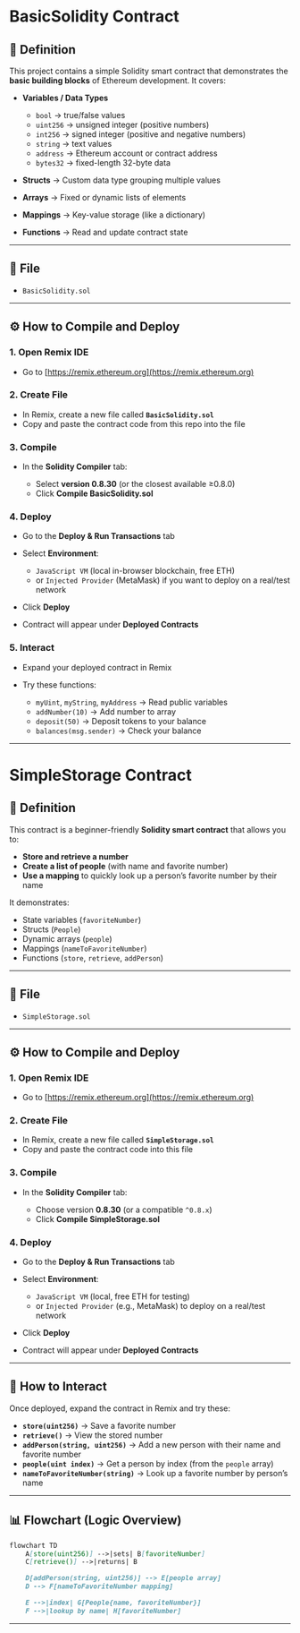 # BasicSolidity Contract

## 📖 Definition

This project contains a simple Solidity smart contract that demonstrates the **basic building blocks** of Ethereum development. It covers:

* **Variables / Data Types**

  * `bool` → true/false values
  * `uint256` → unsigned integer (positive numbers)
  * `int256` → signed integer (positive and negative numbers)
  * `string` → text values
  * `address` → Ethereum account or contract address
  * `bytes32` → fixed-length 32-byte data

* **Structs** → Custom data type grouping multiple values

* **Arrays** → Fixed or dynamic lists of elements

* **Mappings** → Key-value storage (like a dictionary)

* **Functions** → Read and update contract state

---

## 📂 File

* `BasicSolidity.sol`

---

## ⚙️ How to Compile and Deploy

### 1. Open Remix IDE

* Go to [https://remix.ethereum.org](https://remix.ethereum.org)

### 2. Create File

* In Remix, create a new file called **`BasicSolidity.sol`**
* Copy and paste the contract code from this repo into the file

### 3. Compile

* In the **Solidity Compiler** tab:

  * Select **version 0.8.30** (or the closest available ≥0.8.0)
  * Click **Compile BasicSolidity.sol**

### 4. Deploy

* Go to the **Deploy & Run Transactions** tab
* Select **Environment**:

  * `JavaScript VM` (local in-browser blockchain, free ETH)
  * or `Injected Provider` (MetaMask) if you want to deploy on a real/test network
* Click **Deploy**
* Contract will appear under **Deployed Contracts**

### 5. Interact

* Expand your deployed contract in Remix
* Try these functions:

  * `myUint`, `myString`, `myAddress` → Read public variables
  * `addNumber(10)` → Add number to array
  * `deposit(50)` → Deposit tokens to your balance
  * `balances(msg.sender)` → Check your balance
---

# SimpleStorage Contract

## 📖 Definition

This contract is a beginner-friendly **Solidity smart contract** that allows you to:

* **Store and retrieve a number**
* **Create a list of people** (with name and favorite number)
* **Use a mapping** to quickly look up a person’s favorite number by their name

It demonstrates:

* State variables (`favoriteNumber`)
* Structs (`People`)
* Dynamic arrays (`people`)
* Mappings (`nameToFavoriteNumber`)
* Functions (`store`, `retrieve`, `addPerson`)

---

## 📂 File

* `SimpleStorage.sol`

---

## ⚙️ How to Compile and Deploy

### 1. Open Remix IDE

* Go to [https://remix.ethereum.org](https://remix.ethereum.org)

### 2. Create File

* In Remix, create a new file called **`SimpleStorage.sol`**
* Copy and paste the contract code into this file

### 3. Compile

* In the **Solidity Compiler** tab:

  * Choose version **0.8.30** (or a compatible `^0.8.x`)
  * Click **Compile SimpleStorage.sol**

### 4. Deploy

* Go to the **Deploy & Run Transactions** tab
* Select **Environment**:

  * `JavaScript VM` (local, free ETH for testing)
  * or `Injected Provider` (e.g., MetaMask) to deploy on a real/test network
* Click **Deploy**
* Contract will appear under **Deployed Contracts**

---

## 🚀 How to Interact

Once deployed, expand the contract in Remix and try these:

* **`store(uint256)`** → Save a favorite number
* **`retrieve()`** → View the stored number
* **`addPerson(string, uint256)`** → Add a new person with their name and favorite number
* **`people(uint index)`** → Get a person by index (from the `people` array)
* **`nameToFavoriteNumber(string)`** → Look up a favorite number by person’s name

---

## 📊 Flowchart (Logic Overview)

```markdown
flowchart TD
    A[store(uint256)] -->|sets| B[favoriteNumber]
    C[retrieve()] -->|returns| B

    D[addPerson(string, uint256)] --> E[people array]
    D --> F[nameToFavoriteNumber mapping]

    E -->|index| G[People{name, favoriteNumber}]
    F -->|lookup by name| H[favoriteNumber]
```

---